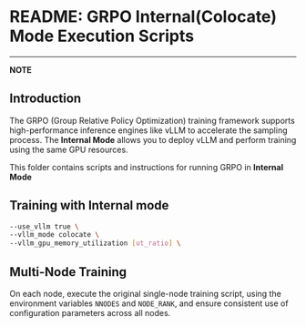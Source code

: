 # README: GRPO Internal(Colocate) Mode Execution Scripts

---
**NOTE**

## **Introduction**

The GRPO (Group Relative Policy Optimization) training framework supports high-performance inference engines like vLLM to accelerate the sampling process. The **Internal Mode** allows you to deploy vLLM and perform training using the same GPU resources.

This folder contains scripts and instructions for running GRPO in **Internal Mode**

## Training with Internal mode
```bash
--use_vllm true \
--vllm_mode colocate \
--vllm_gpu_memory_utilization [ut_ratio] \
```

## Multi-Node Training
On each node, execute the original single-node training script, using the environment variables `NNODES` and `NODE_RANK`, and ensure consistent use of configuration parameters across all nodes.
